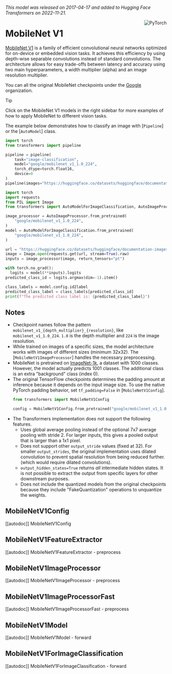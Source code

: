 <!--Copyright 2022 The HuggingFace Team. All rights reserved.

Licensed under the Apache License, Version 2.0 (the "License"); you may not use this file except in compliance with
the License. You may obtain a copy of the License at

http://www.apache.org/licenses/LICENSE-2.0

Unless required by applicable law or agreed to in writing, software distributed under the License is distributed on
an "AS IS" BASIS, WITHOUT WARRANTIES OR CONDITIONS OF ANY KIND, either express or implied. See the License for the
specific language governing permissions and limitations under the License.

⚠️ Note that this file is in Markdown but contain specific syntax for our doc-builder (similar to MDX) that may not be
rendered properly in your Markdown viewer.

-->
*This model was released on 2017-04-17 and added to Hugging Face Transformers on 2022-11-21.*

<div style="float: right;">
    <div class="flex flex-wrap space-x-1">
        <img alt="PyTorch" src="https://img.shields.io/badge/PyTorch-EE4C2C?style=flat&logo=pytorch&logoColor=white">
    </div>
</div>

# MobileNet V1

[MobileNet V1](https://huggingface.co/papers/1704.04861) is a family of efficient convolutional neural networks optimized for on-device or embedded vision tasks. It achieves this efficiency by using depth-wise separable convolutions instead of standard convolutions. The architecture allows for easy trade-offs between latency and accuracy using two main hyperparameters, a width multiplier (alpha) and an image resolution multiplier.

You can all the original MobileNet checkpoints under the [Google](https://huggingface.co/google?search_models=mobilenet) organization.

> [!TIP]
> Click on the MobileNet V1 models in the right sidebar for more examples of how to apply MobileNet to different vision tasks.

The example below demonstrates how to classify an image with [`Pipeline`] or the [`AutoModel`] class.


<hfoptions id="usage">
<hfoption id="Pipeline">

```python
import torch
from transformers import pipeline

pipeline = pipeline(
    task="image-classification",
    model="google/mobilenet_v1_1.0_224",
    torch_dtype=torch.float16,
    device=0
)
pipeline(images="https://huggingface.co/datasets/huggingface/documentation-images/resolve/main/pipeline-cat-chonk.jpeg")
```

</hfoption>
<hfoption id="AutoModel">

```python
import torch
import requests
from PIL import Image
from transformers import AutoModelForImageClassification, AutoImageProcessor

image_processor = AutoImageProcessor.from_pretrained(
    "google/mobilenet_v1_1.0_224",
)
model = AutoModelForImageClassification.from_pretrained(
    "google/mobilenet_v1_1.0_224",
)

url = "https://huggingface.co/datasets/huggingface/documentation-images/resolve/main/pipeline-cat-chonk.jpeg"
image = Image.open(requests.get(url, stream=True).raw)
inputs = image_processor(image, return_tensors="pt")

with torch.no_grad():
  logits = model(**inputs).logits
predicted_class_id = logits.argmax(dim=-1).item()

class_labels = model.config.id2label
predicted_class_label = class_labels[predicted_class_id]
print(f"The predicted class label is: {predicted_class_label}")
```

</hfoption>
</hfoptions>

<!-- Quantization - Not applicable -->
<!-- Attention Visualization - Not applicable for this model type -->


## Notes

-   Checkpoint names follow the pattern `mobilenet_v1_{depth_multiplier}_{resolution}`, like `mobilenet_v1_1.0_224`. `1.0` is the depth multiplier and `224` is the image resolution.
-   While trained on images of a specific sizes, the model architecture works with images of different sizes (minimum 32x32). The [`MobileNetV1ImageProcessor`] handles the necessary preprocessing.
-   MobileNet is pretrained on [ImageNet-1k](https://huggingface.co/datasets/imagenet-1k), a dataset with 1000 classes. However, the model actually predicts 1001 classes. The additional class is an extra "background" class (index 0).
-   The original TensorFlow checkpoints determines the padding amount at inference because it depends on the input image size. To use the native PyTorch padding behavior, set `tf_padding=False` in [`MobileNetV1Config`].
    ```python
    from transformers import MobileNetV1Config

    config = MobileNetV1Config.from_pretrained("google/mobilenet_v1_1.0_224", tf_padding=True)
    ```
-   The Transformers implementation does not support the following features.
    -   Uses global average pooling instead of the optional 7x7 average pooling with stride 2. For larger inputs, this gives a pooled output that is larger than a 1x1 pixel.
    -   Does not support other `output_stride` values (fixed at 32). For smaller `output_strides`, the original implementation uses dilated convolution to prevent spatial resolution from being reduced further. (which would require dilated convolutions).
    -   `output_hidden_states=True` returns *all* intermediate hidden states. It is not possible to extract the output from specific layers for other downstream purposes.
    - Does not include the quantized models from the original checkpoints because they include "FakeQuantization" operations to unquantize the weights.

## MobileNetV1Config

[[autodoc]] MobileNetV1Config

## MobileNetV1FeatureExtractor

[[autodoc]] MobileNetV1FeatureExtractor
    - preprocess

## MobileNetV1ImageProcessor

[[autodoc]] MobileNetV1ImageProcessor
    - preprocess

## MobileNetV1ImageProcessorFast

[[autodoc]] MobileNetV1ImageProcessorFast
    - preprocess

## MobileNetV1Model

[[autodoc]] MobileNetV1Model
    - forward

## MobileNetV1ForImageClassification

[[autodoc]] MobileNetV1ForImageClassification
    - forward
